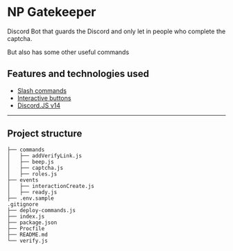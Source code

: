 # NP Gatekeeper

Discord Bot that guards the Discord and only let in people who complete the captcha.

But also has some other useful commands

## Features and technologies used

- [Slash commands](https://discord.com/developers/docs/interactions/application-commands)
- [Interactive buttons](https://discord.com/developers/docs/interactions/message-components#buttons)
- [Discord.JS v14](https://discord.js.org/#/)

---

## Project structure

```
├── commands
│   ├── addVerifyLink.js
│   ├── beep.js
│   ├── captcha.js
│   ├── roles.js
├── events
│   ├── interactionCreate.js
│   ├── ready.js
├── .env.sample
.gitignore
├── deploy-commands.js
├── index.js
├── package.json
├── Procfile
├── README.md
└── verify.js
```
